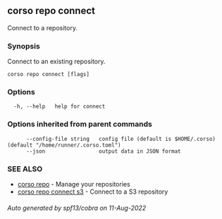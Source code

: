 ## corso repo connect

Connect to a repository.

### Synopsis

Connect to an existing repository.

```
corso repo connect [flags]
```

### Options

```
  -h, --help   help for connect
```

### Options inherited from parent commands

```
      --config-file string   config file (default is $HOME/.corso) (default "/home/runner/.corso.toml")
      --json                 output data in JSON format
```

### SEE ALSO

* [corso repo](corso_repo.md)	 - Manage your repositories
* [corso repo connect s3](corso_repo_connect_s3.md)	 - Connect to a S3 repository

###### Auto generated by spf13/cobra on 11-Aug-2022
